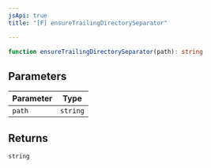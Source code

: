 ```yaml
---
jsApi: true
title: "[F] ensureTrailingDirectorySeparator"

---
```

```ts
function ensureTrailingDirectorySeparator(path): string
```

## Parameters

| Parameter | Type |
| ------ | ------ |
| `path` | `string` |

## Returns

`string`
